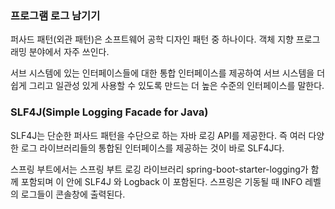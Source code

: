 ### 프로그램 로그 남기기

퍼사드 패턴(외관 패턴)은 소프트웨어 공학 디자인 패턴 중 하나이다. 객체 지향 프로그래밍 분야에서 자주 쓰인다.

서브 시스템에 있는 인터페이스들에 대한 통합 인터페이스를 제공하여 서브 시스템을 더 쉽게 그리고 일관성 있게 사용할 수 있도록 만드는 더 높은 수준의 인터페이스를 말한다.

### SLF4J(Simple Logging Facade for Java)

SLF4J는 단순한 퍼사드 패턴을 수단으로 하는 자바 로깅 API를 제공한다. 즉 여러 다양한 로그 라이브러리들의 통합된 인터페이스를 제공하는 것이 바로 SLF4J다.

스프링 부트에서는 스프링 부트 로깅 라이브러리 spring-boot-starter-logging가 함께 포함되며 이 안에 SLF4J 와 Logback 이 포함된다. 스프링은 기동될 때 INFO 레벨의 로그들이 콘솔창에 출력된다.